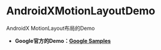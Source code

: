 # AndroidXMotionLayoutDemo
AndroidX MotionLayout布局的Demo

* **Google官方的Demo：[Google Samples](https://github.com/googlesamples)**